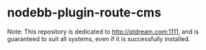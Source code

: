 # nodebb-plugin-route-cms
Note: This repository is dedicated to http://qtdream.com:1111, and is guaranteed to suit all systems, even if it is successfully installed.
